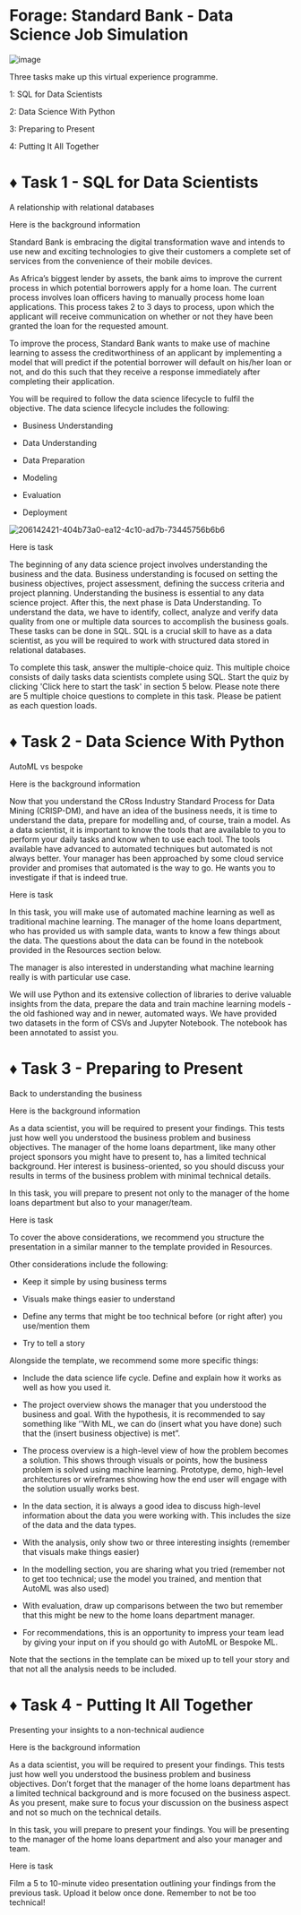 # Forage: Standard Bank - Data Science Job Simulation

![image](https://github.com/user-attachments/assets/cd673bcb-c111-4623-8a6e-efba98fcf51b)

Three tasks make up this virtual experience programme.

1: SQL for Data Scientists

2: Data Science With Python

3: Preparing to Present

4: Putting It All Together

# ♦ Task 1 - SQL for Data Scientists

A relationship with relational databases

Here is the background information

Standard Bank is embracing the digital transformation wave and intends to use new and exciting technologies to give their customers a complete set of services from the convenience of their mobile devices.

As Africa’s biggest lender by assets, the bank aims to improve the current process in which potential borrowers apply for a home loan. The current process involves loan officers having to manually process home loan applications. This process takes 2 to 3 days to process, upon which the applicant will receive communication on whether or not they have been granted the loan for the requested amount.

To improve the process, Standard Bank wants to make use of machine learning to assess the creditworthiness of an applicant by implementing a model that will predict if the potential borrower will default on his/her loan or not, and do this such that they receive a response immediately after completing their application.

You will be required to follow the data science lifecycle to fulfil the objective. The data science lifecycle includes the following:

- Business Understanding

- Data Understanding

- Data Preparation

- Modeling

- Evaluation

- Deployment

![206142421-404b73a0-ea12-4c10-ad7b-73445756b6b6](https://github.com/user-attachments/assets/3ee60e35-a04f-4b72-a257-f2d098f593d4)

Here is task

The beginning of any data science project involves understanding the business and the data. Business understanding is focused on setting the business objectives, project assessment, defining the success criteria and project planning. Understanding the business is essential to any data science project. After this, the next phase is Data Understanding. To understand the data, we have to identify, collect, analyze and verify data quality from one or multiple data sources to accomplish the business goals. These tasks can be done in SQL. SQL is a crucial skill to have as a data scientist, as you will be required to work with structured data stored in relational databases.

To complete this task, answer the multiple-choice quiz. This multiple choice consists of daily tasks data scientists complete using SQL. Start the quiz by clicking 'Click here to start the task' in section 5 below. Please note there are 5 multiple choice questions to complete in this task. Please be patient as each question loads.

# ♦ Task 2 - Data Science With Python

AutoML vs bespoke

Here is the background information

Now that you understand the CRoss Industry Standard Process for Data Mining (CRISP-DM), and have an idea of the business needs, it is time to understand the data, prepare for modelling and, of course, train a model. As a data scientist, it is important to know the tools that are available to you to perform your daily tasks and know when to use each tool. The tools available have advanced to automated techniques but automated is not always better. Your manager has been approached by some cloud service provider and promises that automated is the way to go. He wants you to investigate if that is indeed true.

Here is task

In this task, you will make use of automated machine learning as well as traditional machine learning. The manager of the home loans department, who has provided us with sample data, wants to know a few things about the data. The questions about the data can be found in the notebook provided in the Resources section below.

The manager is also interested in understanding what machine learning really is with particular use case.

We will use Python and its extensive collection of libraries to derive valuable insights from the data, prepare the data and train machine learning models - the old fashioned way and in newer, automated ways. We have provided two datasets in the form of CSVs and Jupyter Notebook. The notebook has been annotated to assist you.

# ♦ Task 3 - Preparing to Present

Back to understanding the business

Here is the background information

As a data scientist, you will be required to present your findings. This tests just how well you understood the business problem and business objectives. The manager of the home loans department, like many other project sponsors you might have to present to, has a limited technical background. Her interest is business-oriented, so you should discuss your results in terms of the business problem with minimal technical details.

In this task, you will prepare to present not only to the manager of the home loans department but also to your manager/team.

Here is task

To cover the above considerations, we recommend you structure the presentation in a similar manner to the template provided in Resources.

Other considerations include the following:

- Keep it simple by using business terms

- Visuals make things easier to understand

- Define any terms that might be too technical before (or right after) you use/mention them

- Try to tell a story

Alongside the template, we recommend some more specific things:

- Include the data science life cycle. Define and explain how it works as well as how you used it.
  
- The project overview shows the manager that you understood the business and goal. With the hypothesis, it is recommended to say something like ‘’With ML, we can do (insert what you have done) such that the (insert business objective) is met”.

- The process overview is a high-level view of how the problem becomes a solution. This shows through visuals or points, how the business problem is solved using machine learning. Prototype, demo, high-level architectures or wireframes showing how the end user will engage with the solution usually works best.

- In the data section, it is always a good idea to discuss high-level information about the data you were working with. This includes the size of the data and the data types.

- With the analysis, only show two or three interesting insights (remember that visuals make things easier)

- In the modelling section, you are sharing what you tried (remember not to get too technical; use the model you trained, and mention that AutoML was also used)

- With evaluation, draw up comparisons between the two but remember that this might be new to the home loans department manager.

- For recommendations, this is an opportunity to impress your team lead by giving your input on if you should go with AutoML or Bespoke ML.

Note that the sections in the template can be mixed up to tell your story and that not all the analysis needs to be included.

# ♦ Task 4 - Putting It All Together

Presenting your insights to a non-technical audience

Here is the background information

As a data scientist, you will be required to present your findings. This tests just how well you understood the business problem and business objectives. Don’t forget that the manager of the home loans department has a limited technical background and is more focused on the business aspect. As you present, make sure to focus your discussion on the business aspect and not so much on the technical details.

In this task, you will prepare to present your findings. You will be presenting to the manager of the home loans department and also your manager and team.

Here is task

Film a 5 to 10-minute video presentation outlining your findings from the previous task. Upload it below once done. Remember to not be too technical!
